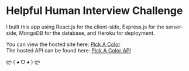 # Helpful Human Interview Challenge

I built this app using React.js for the client-side, Express.js for the server-side, MongoDB for the database, and Heroku for deployment.

You can view the hosted site here: [Pick A Color](http://pickacolor.herokuapp.com/)  
The hosted API can be found here: [Pick A Color API](http://aqueous-ocean-84767.herokuapp.com/)

ლ ( ◕  ᗜ  ◕ ) ლ
